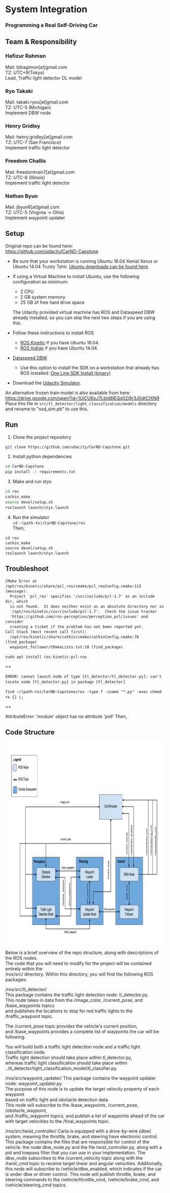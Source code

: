 # System Integration
### Programming a Real Self-Driving Car

## Team & Responsibility
### Hafizur Rahman
Mail: bibagimon[at]gmail.com  
TZ: UTC+9(Tokyo)  
Lead, Traffic light detector DL model

### Ryo Takaki
Mail: takaki.ryou[at]gmail.com  
TZ: UTC-5 (Michigan)  
Implement DBW node

### Henry Gridley
Mail: henry.gridley[at]gmail.com  
TZ: UTC-7 (San Francisco)  
Implement traffic light detector

### Freedom Challis
Mail: freedomtrain7[at]gmail.com  
TZ: UTC-6 (Illinois)  
Implement traffic light detector

### Nathan Byun
Mail: jbyun6[at]gmail.com  
TZ: UTC-5 (Virginia -> Ohio)  
Implement waypoint updater


## Setup 
Original repo can be found here:  
https://github.com/udacity/CarND-Capstone  

* Be sure that your workstation is running Ubuntu 16.04 Xenial Xerus or Ubuntu 14.04 Trusty Tahir. [Ubuntu downloads can be found here](https://www.ubuntu.com/download/desktop).
* If using a Virtual Machine to install Ubuntu, use the following configuration as minimum:
  * 2 CPU
  * 2 GB system memory
  * 25 GB of free hard drive space

  The Udacity provided virtual machine has ROS and Dataspeed DBW already installed, so you can skip the next two steps if you are using this.

* Follow these instructions to install ROS
  * [ROS Kinetic](http://wiki.ros.org/kinetic/Installation/Ubuntu) if you have Ubuntu 16.04.
  * [ROS Indigo](http://wiki.ros.org/indigo/Installation/Ubuntu) if you have Ubuntu 14.04.
* [Dataspeed DBW](https://bitbucket.org/DataspeedInc/dbw_mkz_ros)
  * Use this option to install the SDK on a workstation that already has ROS installed: [One Line SDK Install (binary)](https://bitbucket.org/DataspeedInc/dbw_mkz_ros/src/81e63fcc335d7b64139d7482017d6a97b405e250/ROS_SETUP.md?fileviewer=file-view-default)
* Download the [Udacity Simulator](https://github.com/udacity/CarND-Capstone/releases).

An alternative frozen train model is also available from here:  
https://drive.google.com/open?id=1UiCU6oJ7Lbld8lEQq52j9r3J0dtCIXN9  
Place this file in `src/tl_detector/light_classification/models` directory and rename to "ssd_sim.pb" to use this.  

## Run

1. Clone the project repository
```bash
git clone https://github.com/udacity/CarND-Capstone.git
```

2. Install python dependencies
```bash
cd CarND-Capstone
pip install -r requirements.txt
```
3. Make and run styx
```bash
cd ros
catkin_make
source devel/setup.sh
roslaunch launch/styx.launch
```
4. Run the simulator  
`cd ~(path-to)/CarND-Capstone/ros`  
Then,  
```
cd ros  
catkin_make  
source devel/setup.sh  
roslaunch launch/styx.launch  
```
## Troubleshoot  

```
CMake Error at /opt/ros/kinetic/share/pcl_ros/cmake/pcl_rosConfig.cmake:113 (message):  
  Project 'pcl_ros' specifies '/usr/include/pcl-1.7' as an include dir, which  
  is not found.  It does neither exist as an absolute directory nor in  
  '/opt/ros/kinetic//usr/include/pcl-1.7'.  Check the issue tracker  
  'https://github.com/ros-perception/perception_pcl/issues' and consider  
  creating a ticket if the problem has not been reported yet.  
Call Stack (most recent call first):  
  /opt/ros/kinetic/share/catkin/cmake/catkinConfig.cmake:76 (find_package)  
  waypoint_follower/CMakeLists.txt:10 (find_package)
```

`sudo apt install ros-kinetic-pcl-ros`


==

`ERROR: cannot launch node of type [tl_detector/tl_detector.py]: can't locate node [tl_detector.py] in package [tl_detector]`

`find ~/(path-to)/CarND-Capstone/ros -type f -iname "*.py" -exec chmod +x {} \;`

==

AttributeError: 'module' object has no attribute 'poll'
Then,




## Code Structure

  <img src="https://github.com/na6an/sdcnd-t3/blob/master/P3_System_Integration/img/final-project-ros-graph-v2.png" alt="alt text" width="920" height="640">  

Below is a brief overview of the repo structure, along with descriptions of the ROS nodes.  
The code that you will need to modify for the project will be contained entirely within the  
/ros/src/ directory. Within this directory, you will find the following ROS packages:

/ros/src/tl_detector/  
This package contains the traffic light detection node: tl_detector.py.  
This node takes in data from the /image_color, /current_pose, and /base_waypoints topics  
and publishes the locations to stop for red traffic lights to the /traffic_waypoint topic.

The /current_pose topic provides the vehicle's current position,  
and /base_waypoints provides a complete list of waypoints the car will be following.

You will build both a traffic light detection node and a traffic light classification node.  
Traffic light detection should take place within tl_detector.py,  
whereas traffic light classification should take place within ../tl_detector/light_classification_model/tl_classfier.py.


/ros/src/waypoint_updater/
This package contains the waypoint updater node: waypoint_updater.py.  
The purpose of this node is to update the target velocity property of each waypoint  
based on traffic light and obstacle detection data.  
This node will subscribe to the /base_waypoints, /current_pose, /obstacle_waypoint,  
and /traffic_waypoint topics, and publish a list of waypoints ahead of the car  
with target velocities to the /final_waypoints topic.


/ros/src/twist_controller/
Carla is equipped with a drive-by-wire (dbw) system, meaning the throttle, brake, and steering have electronic control.  
This package contains the files that are responsible for control of the vehicle: the node dbw_node.py and the file twist_controller.py, along with a pid and lowpass filter that you can use in your implementation. The dbw_node subscribes to the /current_velocity topic along with the /twist_cmd topic to receive target linear and angular velocities. Additionally, this node will subscribe to /vehicle/dbw_enabled, which indicates if the car is under dbw or driver control. This node will publish throttle, brake, and steering commands to the /vehicle/throttle_cmd, /vehicle/brake_cmd, and /vehicle/steering_cmd topics.
